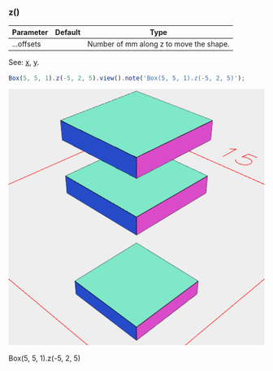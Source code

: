 ### z()
Parameter|Default|Type
---|---|---
...offsets||Number of mm along z to move the shape.

See: [x](../../nb/api/x.nb), [y](#https://raw.githubusercontent.com/jsxcad/JSxCAD/master/nb/api/y.md).

```JavaScript
Box(5, 5, 1).z(-5, 2, 5).view().note('Box(5, 5, 1).z(-5, 2, 5)');
```

![Image](z.md.0.png)

Box(5, 5, 1).z(-5, 2, 5)
